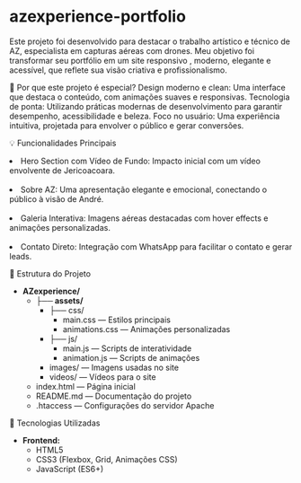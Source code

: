 # azexperience-portfolio 
Este projeto foi desenvolvido para destacar o trabalho artístico e técnico de  AZ, especialista em capturas aéreas com drones. Meu objetivo foi transformar seu portfólio em um site responsivo , moderno, elegante e acessível, que reflete sua visão criativa e profissionalismo. 

🌟 Por que este projeto é especial?
Design moderno e clean: Uma interface que destaca o conteúdo, com animações suaves e responsivas.
Tecnologia de ponta: Utilizando práticas modernas de desenvolvimento para garantir desempenho, acessibilidade e beleza.
Foco no usuário: Uma experiência intuitiva, projetada para envolver o público e gerar conversões. 

💡 Funcionalidades Principais
<br><li>Hero Section com Vídeo de Fundo: Impacto inicial com um vídeo envolvente de Jericoacoara.<br>
<br><li>Sobre AZ: Uma apresentação elegante e emocional, conectando o público à visão de André.<br>
<br><li>Galeria Interativa: Imagens aéreas destacadas com hover effects e animações personalizadas.<br>
<br><li>Contato Direto: Integração com WhatsApp para facilitar o contato e gerar leads.<br>

📂 Estrutura do Projeto
<ul> <li><strong>AZexperience/</strong> <ul> <li><strong>├── assets/</strong> <ul> <li>├── css/ <ul> <li>main.css — Estilos principais</li> <li>animations.css — Animações personalizadas</li> </ul> </li> <li>├── js/ <ul> <li>main.js — Scripts de interatividade</li> <li>animation.js — Scripts de animações</li> </ul> </li> <li>images/ — Imagens usadas no site</li> <li>videos/ — Vídeos para o site</li> </ul> </li> <li>index.html — Página inicial</li> <li>README.md — Documentação do projeto</li> <li>.htaccess — Configurações do servidor Apache</li> </ul> </li> </ul>

🔧 Tecnologias Utilizadas
<ul> <li><strong>Frontend:</strong> <ul> <li>HTML5</li> <li>CSS3 (Flexbox, Grid, Animações CSS)</li> <li>JavaScript (ES6+)</li> </ul> </li> </ul>
